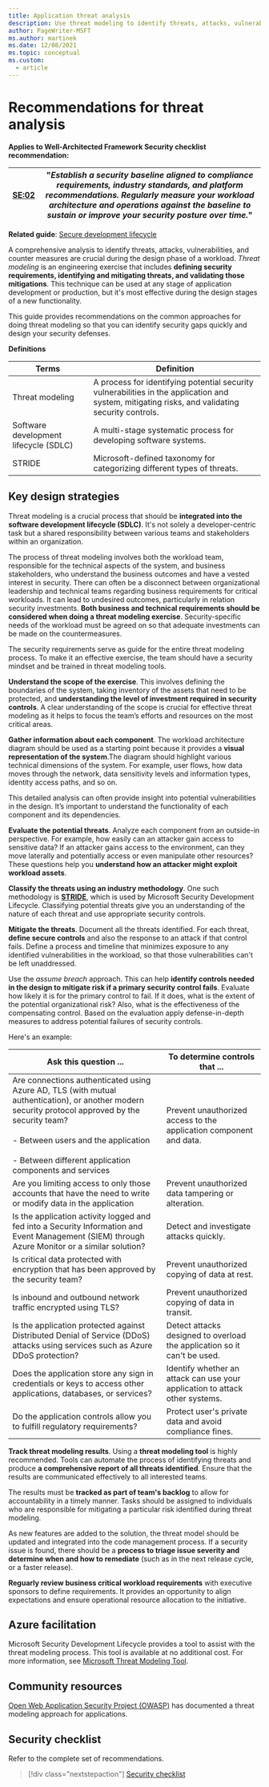 ```yaml
---
title: Application threat analysis
description: Use threat modeling to identify threats, attacks, vulnerabilities, and countermeasures that can affect an application.
author: PageWriter-MSFT
ms.author: martinek
ms.date: 12/08/2021
ms.topic: conceptual
ms.custom:
  - article
---
```


# Recommendations for threat analysis

**Applies to Well-Architected Framework Security checklist recommendation:**

|[SE:02](checklist.md)|"_Establish a security baseline aligned to compliance requirements, industry standards, and platform recommendations. Regularly measure your workload architecture and operations against the baseline to sustain or improve your security posture over time._"|
|---|---|

**Related guide**: [Secure development lifecycle](secure-development-lifecycle.md)

A comprehensive analysis to identify threats, attacks, vulnerabilities, and counter measures are crucial during the design phase of a workload. _Threat modeling_ is an engineering exercise that includes **defining security requirements, identifying and mitigating threats, and validating those mitigations**. This technique can be used at any stage of application development or production, but it's most effective during the design stages of a new functionality.

This guide provides recommendations on the common approaches for doing threat modeling so that you can identify security gaps quickly and design your security defenses. 

**Definitions** 

|Terms   |Definition|
|---------|---------|
|Threat modeling| A process for identifying potential security vulnerabilities in the application and system, mitigating risks, and validating security controls.|
|Software development lifecycle (SDLC)|A multi-stage systematic process for developing software systems. |
| STRIDE| Microsoft-defined taxonomy for categorizing different types of threats.|



## Key design strategies

Threat modeling is a crucial process that should be **integrated into the software development lifecycle (SDLC)**. It's not solely a developer-centric task but a shared responsibility between various teams and stakeholders within an organization.

The process of threat modeling involves both the workload team, responsible for the technical aspects of the system, and business stakeholders, who understand the business outcomes and have a vested interest in security. There can often be a disconnect between organizational leadership and technical teams regarding business requirements for critical workloads. It can lead to undesired outcomes, particularly in relation security investments. **Both business and technical requirements should be considered when doing a threat modeling exercise**. Security-specific needs of the workload must be agreed on so that adequate investments can be made on the countermeasures. 

The security requirements serve as guide for the entire threat modeling process. To make it an effective exercise, the team should have a security mindset and be trained in threat modeling tools.

**Understand the scope of the exercise**. This involves defining the boundaries of the system, taking inventory of the assets that need to be protected, and **understanding the level of investment required in security controls**. A clear understanding of the scope is crucial for effective threat modeling as it helps to focus the team’s efforts and resources on the most critical areas. 

**Gather information about each component**. The workload architecture diagram should be used as a starting point because it provides a **visual representation of the system**.The diagram should highlight various technical dimensions of the system. For example, user flows, how data moves through the network, data sensitivity levels and information types, identity access paths, and so on. 

This detailed analysis can often provide insight into potential vulnerabilities in the design. It’s important to understand the functionality of each component and its dependencies. 

**Evaluate the potential threats**. Analyze each component from an outside-in perspective. For example, how easily can an attacker gain access to sensitive data? If an attacker gains access to the environment, can they move laterally and potentially access or even manipulate other resources? These questions help you **understand how an attacker might exploit workload assets**. 

**Classify the threats using an industry methodology**. One such methodology is **[STRIDE](/azure/security/develop/threat-modeling-tool-threats)**, which is used by Microsoft Security Development Lifecycle. Classifying potential threats give you an understanding of the nature of each threat and use appropriate security controls. 

**Mitigate the threats**. Document all the threats identified. For each threat, **define secure controls** and also the response to an attack if that control fails. Define a process and timeline that minimizes exposure to any identified vulnerabilities in the workload, so that those vulnerabilities can't be left unaddressed.

Use the _assume breach_ approach. This can help **identify controls needed in the design to mitigate risk if a primary security control fails**. Evaluate how likely it is for the primary control to fail. If it does, what is the extent of the potential organizational risk? Also, what is the effectiveness of the compensating control. Based on the evaluation apply defense-in-depth measures to address potential failures of security controls.

Here's an example:

|Ask this question ...|To determine controls that ...|
|---|---|
|Are connections authenticated using Azure AD, TLS (with mutual authentication), or another modern security protocol approved by the security team? <br><br> - Between users and the application <br><br> - Between different application components and services|Prevent unauthorized access to the application component and data.|
|Are you limiting access to only those accounts that have the need to write or modify data in the application| Prevent unauthorized data tampering or alteration.|
|Is the application activity logged and fed into a Security Information and Event Management (SIEM) through Azure Monitor or a similar solution?|Detect and investigate attacks quickly.|
|Is critical data protected with encryption that has been approved by the security team?| Prevent unauthorized copying of data at rest.|
|Is inbound and outbound network traffic encrypted using TLS?|Prevent unauthorized copying of data in transit.|
|Is the application protected against Distributed Denial of Service (DDoS) attacks using services such as Azure DDoS protection?|Detect attacks designed to overload the application so it can't be used.|
|Does the application store any sign in credentials or keys to access other applications, databases, or services?| Identify whether an attack can use your application to attack other systems.|
|Do the application controls allow you to fulfill regulatory requirements?| Protect user's private data and avoid compliance fines.|

**Track threat modeling results**. Using a **threat modeling tool** is highly recommended. Tools can automate the process of identifying threats and produce **a comprehensive report of all threats identified**. Ensure that the results are communicated effectively to all interested teams.

The results must be **tracked as part of team's backlog** to allow for accountability in a timely manner. Tasks should be assigned to individuals who are responsible for mitigating a particular risk identified during threat modeling.

As new features are added to the solution, the threat model should be updated and integrated into the code management process. If a security issue is found, there should be a **process to triage issue severity and determine when and how to remediate** (such as in the next release cycle, or a faster release).

**Reguarly review business critical workload requirements** with executive sponsors to define requirements. It provides an opportunity to align expectations and ensure operational resource allocation to the initiative.

## Azure facilitation

Microsoft Security Development Lifecycle provides a tool to assist with the threat modeling process. This tool is available at no additional cost. For more information, see [Microsoft Threat Modeling Tool](https://www.microsoft.com/en-us/securityengineering/sdl/threatmodeling).

## Community resources

[Open Web Application Security Project (OWASP)](https://owasp.org/www-community/Threat_Modeling_Process) has documented a threat modeling approach for applications.

## Security checklist

Refer to the complete set of recommendations. 

> [!div class="nextstepaction"]
[Security checklist](checklist.md)
